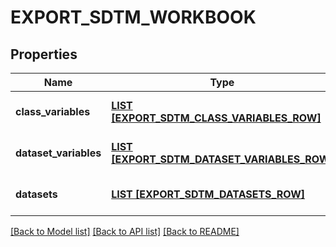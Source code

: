 # EXPORT_SDTM_WORKBOOK

## Properties
Name | Type | Description | Notes
------------ | ------------- | ------------- | -------------
**class_variables** | [**LIST [EXPORT_SDTM_CLASS_VARIABLES_ROW]**](ExportSdtmClassVariablesRow.md) |  | [optional] [default to null]
**dataset_variables** | [**LIST [EXPORT_SDTM_DATASET_VARIABLES_ROW]**](ExportSdtmDatasetVariablesRow.md) |  | [optional] [default to null]
**datasets** | [**LIST [EXPORT_SDTM_DATASETS_ROW]**](ExportSdtmDatasetsRow.md) |  | [optional] [default to null]

[[Back to Model list]](../README.md#documentation-for-models) [[Back to API list]](../README.md#documentation-for-api-endpoints) [[Back to README]](../README.md)


